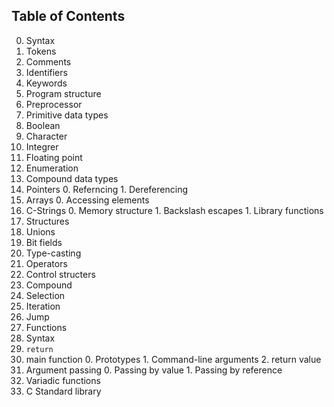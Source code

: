 Table of Contents
-------------------
0. Syntax
  0. Tokens
  1. Comments
  2. Identifiers
  3. Keywords
1. Program structure
2. Preprocessor
3. Primitive data types
  0. Boolean
  1. Character
  2. Integrer
  3. Floating point
  4. Enumeration
4. Compound data types
  0. Pointers
    0. Referncing
    1. Dereferencing
  1. Arrays
    0. Accessing elements
  2. C-Strings
    0. Memory structure
    1. Backslash escapes
    1. Library functions
  3. Structures
  4. Unions
  5. Bit fields
5. Type-casting
6. Operators
7. Control structers
  0. Compound
  1. Selection
  2. Iteration
  3. Jump
8. Functions
  0. Syntax
  1. `return`
  2. main function
    0. Prototypes
    1. Command-line arguments
    2. return value
  3. Argument passing
    0. Passing by value
    1. Passing by reference
  4. Variadic functions
9. C Standard library
